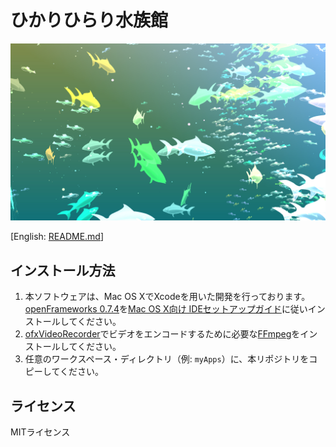 # ひかりひらり水族館

![screen shot](./frontispiece.jpg)

[English: [README.md](./README.md)]

## インストール方法

1. 本ソフトウェアは、Mac OS XでXcodeを用いた開発を行っております。[openFrameworks 0.7.4](http://www.openframeworks.cc/download/older.html)を[Mac OS X向け IDEセットアップガイド](http://www.openframeworks.cc/setup/xcode/)に従いインストールしてください。
2. [ofxVideoRecorder](https://github.com/timscaffidi/ofxVideoRecorder)でビデオをエンコードするために必要な[FFmpeg](http://ffmpeg.org/)をインストールしてください。
3. 任意のワークスペース・ディレクトリ（例: `myApps`）に、本リポジトリをコピーしてください。

## ライセンス

MITライセンス
